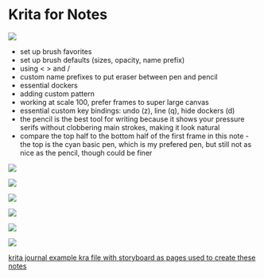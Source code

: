 Krita for Notes
===============

![](media/frame0000.png)

- set up brush favorites
- set up brush defaults (sizes, opacity, name prefix)
- using < > and / 
- custom name prefixes to put eraser between pen and pencil
- essential dockers
- adding custom pattern
- working at scale 100, prefer frames to super large canvas
- essential custom key bindings: undo (z), line (q), hide dockers (d)
- the pencil is the best tool for writing because it shows your pressure serifs without clobbering main strokes, making it look natural
- compare the top half to the bottom half of the first frame in this note - the top is the cyan basic pen, which is my prefered pen, but still not as nice as the pencil, though could be finer

![](media/frame0001.png)

![](./media/frame0002.png)

![](./media/frame0003.png)

![](./media/frame0004.png)

![](./media/frame0005.png)

![](./media/frame0006.png)

[krita journal example kra file with storyboard as pages used to create these notes][1]

[1]: ./media/05-11-2024.kra
